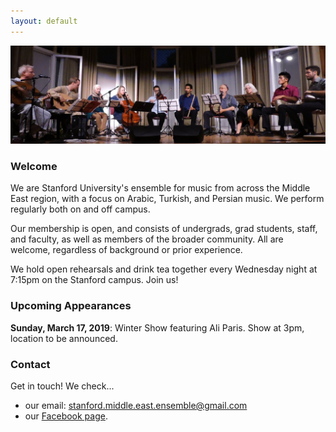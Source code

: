 ```yaml
---
layout: default
---
```


![Branching](img/concert.jpg)


### Welcome

We are Stanford University's ensemble for music from across the Middle East region, with a focus on Arabic, Turkish, and Persian music. We perform regularly both on and off campus.

Our membership is open, and consists of undergrads, grad students, staff, and faculty, as well as members of the broader community. All are welcome, regardless of background or prior experience.

We hold open rehearsals and drink tea together every Wednesday night at 7:15pm on the Stanford campus. Join us!


### Upcoming Appearances

**Sunday, March 17, 2019**: Winter Show featuring Ali Paris. Show at 3pm, location to be announced.


### Contact

Get in touch! We check...
- our email: stanford.middle.east.ensemble@gmail.com
- our [Facebook page](https://facebook.com/StanfordMEE).
